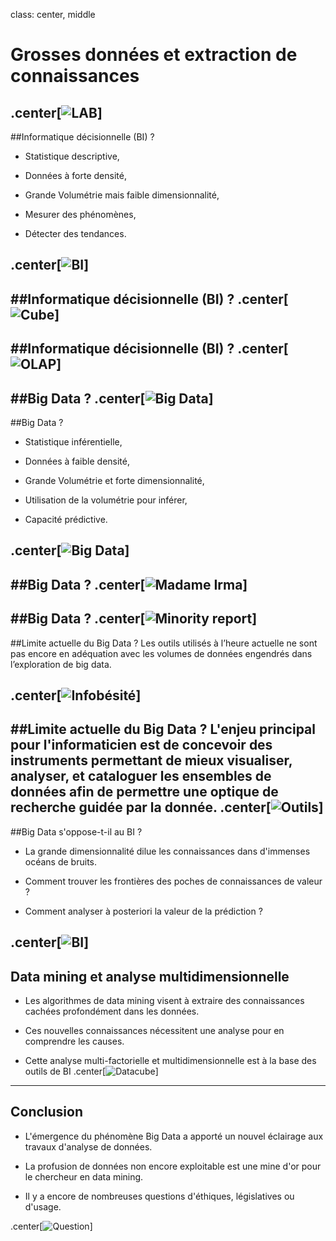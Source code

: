 
class: center, middle

# Grosses données et extraction de connaissances
.center[![LAB](logo.jpg)]
---

##Informatique décisionnelle (BI) ?
- Statistique descriptive,

- Données à forte densité,

- Grande Volumétrie mais faible dimensionnalité, 

- Mesurer des phénomènes, 

- Détecter des tendances.

.center[![BI](bi2.png)]
---

##Informatique décisionnelle (BI) ?
.center[![Cube](cube.gif)]
---

##Informatique décisionnelle (BI) ?
.center[![OLAP](OLAP.gif)]
---

##Big Data ?
.center[![Big Data](bigdata2.jpg)]
---

##Big Data ?
- Statistique inférentielle, 

- Données à faible densité, 

- Grande Volumétrie et forte dimensionnalité,

- Utilisation de la volumétrie pour inférer,

- Capacité prédictive.

.center[![Big Data](bigdata1.jpg)]
---

##Big Data ?
.center[![Madame Irma](madameirma.jpg)]
---

##Big Data ?
.center[![Minority report](minority-report.jpg)]
---

##Limite actuelle du Big Data ?
Les outils utilisés à l’heure actuelle ne sont pas encore en adéquation avec les volumes de données engendrés dans l’exploration de big data. 

.center[![Infobésité](infobesite.jpg)]
---

##Limite actuelle du Big Data ?
L'enjeu principal pour l'informaticien est de concevoir des instruments permettant de mieux visualiser, analyser, et cataloguer les ensembles de données 
afin de permettre une optique de recherche guidée par la donnée.
.center[![Outils](outils.jpg)]
---

##Big Data s'oppose-t-il au BI ?
- La grande dimensionnalité dilue les connaissances dans d'immenses océans de bruits.

- Comment trouver les frontières des poches de connaissances de valeur ?

- Comment analyser à posteriori la valeur de la prédiction ?

.center[![BI](bi.jpg)]
---

## Data mining et analyse multidimensionnelle 
- Les algorithmes de data mining visent à extraire des connaissances cachées profondément dans les données.

- Ces nouvelles connaissances nécessitent une analyse pour en comprendre les causes.

- Cette analyse multi-factorielle et multidimensionnelle est à la base des outils de BI
.center[![Datacube](datacube.jpg)]
---

## Conclusion
- L'émergence du phénomène Big Data a apporté un nouvel éclairage aux travaux d'analyse de données.

- La profusion de données non encore exploitable est une mine d'or pour le chercheur en data mining.

- Il y a encore de nombreuses questions d'éthiques, législatives ou d'usage.

.center[![Question](question.jpg)]
